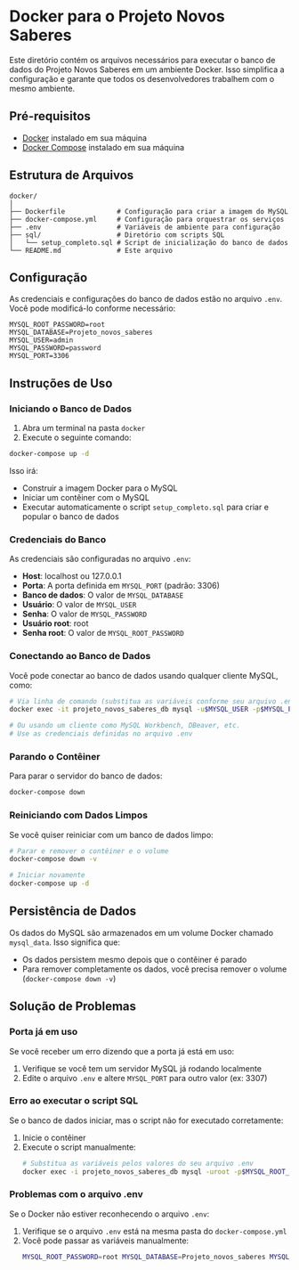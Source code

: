 # Docker para o Projeto Novos Saberes

Este diretório contém os arquivos necessários para executar o banco de dados do Projeto Novos Saberes em um ambiente Docker. Isso simplifica a configuração e garante que todos os desenvolvedores trabalhem com o mesmo ambiente.

## Pré-requisitos

- [Docker](https://www.docker.com/get-started) instalado em sua máquina
- [Docker Compose](https://docs.docker.com/compose/install/) instalado em sua máquina

## Estrutura de Arquivos

```
docker/
│
├── Dockerfile             # Configuração para criar a imagem do MySQL
├── docker-compose.yml     # Configuração para orquestrar os serviços
├── .env                   # Variáveis de ambiente para configuração
├── sql/                   # Diretório com scripts SQL
│   └── setup_completo.sql # Script de inicialização do banco de dados
└── README.md              # Este arquivo
```

## Configuração

As credenciais e configurações do banco de dados estão no arquivo `.env`. Você pode modificá-lo conforme necessário:

```
MYSQL_ROOT_PASSWORD=root
MYSQL_DATABASE=Projeto_novos_saberes
MYSQL_USER=admin
MYSQL_PASSWORD=password
MYSQL_PORT=3306
```

## Instruções de Uso

### Iniciando o Banco de Dados

1. Abra um terminal na pasta `docker`
2. Execute o seguinte comando:

```bash
docker-compose up -d
```

Isso irá:
- Construir a imagem Docker para o MySQL
- Iniciar um contêiner com o MySQL
- Executar automaticamente o script `setup_completo.sql` para criar e popular o banco de dados

### Credenciais do Banco

As credenciais são configuradas no arquivo `.env`:

- **Host**: localhost ou 127.0.0.1
- **Porta**: A porta definida em `MYSQL_PORT` (padrão: 3306)
- **Banco de dados**: O valor de `MYSQL_DATABASE`
- **Usuário**: O valor de `MYSQL_USER`
- **Senha**: O valor de `MYSQL_PASSWORD`
- **Usuário root**: root
- **Senha root**: O valor de `MYSQL_ROOT_PASSWORD`

### Conectando ao Banco de Dados

Você pode conectar ao banco de dados usando qualquer cliente MySQL, como:

```bash
# Via linha de comando (substitua as variáveis conforme seu arquivo .env)
docker exec -it projeto_novos_saberes_db mysql -u$MYSQL_USER -p$MYSQL_PASSWORD $MYSQL_DATABASE

# Ou usando um cliente como MySQL Workbench, DBeaver, etc.
# Use as credenciais definidas no arquivo .env
```

### Parando o Contêiner

Para parar o servidor do banco de dados:

```bash
docker-compose down
```

### Reiniciando com Dados Limpos

Se você quiser reiniciar com um banco de dados limpo:

```bash
# Parar e remover o contêiner e o volume
docker-compose down -v

# Iniciar novamente
docker-compose up -d
```

## Persistência de Dados

Os dados do MySQL são armazenados em um volume Docker chamado `mysql_data`. Isso significa que:

- Os dados persistem mesmo depois que o contêiner é parado
- Para remover completamente os dados, você precisa remover o volume (`docker-compose down -v`)

## Solução de Problemas

### Porta já em uso

Se você receber um erro dizendo que a porta já está em uso:

1. Verifique se você tem um servidor MySQL já rodando localmente
2. Edite o arquivo `.env` e altere `MYSQL_PORT` para outro valor (ex: 3307)

### Erro ao executar o script SQL

Se o banco de dados iniciar, mas o script não for executado corretamente:

1. Inicie o contêiner
2. Execute o script manualmente:
   ```bash
   # Substitua as variáveis pelos valores do seu arquivo .env
   docker exec -i projeto_novos_saberes_db mysql -uroot -p$MYSQL_ROOT_PASSWORD $MYSQL_DATABASE < ./sql/setup_completo.sql
   ```

### Problemas com o arquivo .env

Se o Docker não estiver reconhecendo o arquivo `.env`:

1. Verifique se o arquivo `.env` está na mesma pasta do `docker-compose.yml`
2. Você pode passar as variáveis manualmente:
   ```bash
   MYSQL_ROOT_PASSWORD=root MYSQL_DATABASE=Projeto_novos_saberes MYSQL_USER=admin MYSQL_PASSWORD=password MYSQL_PORT=3306 docker-compose up -d
   ```
